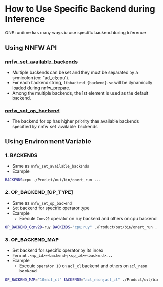 # How to Use Specific Backend during Inference

ONE runtime has many ways to use specific backend during inference

## Using NNFW API

### [nnfw_set_available_backends](https://github.com/Samsung/ONE/blob/c46ddc04abdb58323fbd38389e6927f003bfaea1/runtime/onert/api/include/nnfw.h#L458)
- Multiple backends can be set and they must be separated by a semicolon (ex: "acl_cl;cpu").
- For each backend string, `libbackend_{backend}.so` will be dynamically loaded during nnfw_prepare.
- Among the multiple backends, the 1st element is used as the default backend.

### [nnfw_set_op_backend](https://github.com/Samsung/ONE/blob/c46ddc04abdb58323fbd38389e6927f003bfaea1/runtime/onert/api/include/nnfw.h#L476)
- The backend for op has higher priority than available backends specified by nnfw_set_available_backends.

## Using Environment Variable

### 1. BACKENDS
- Same as `nnfw_set_available_backends`
- Example
```bash
BACKENDS=cpu ./Product/out/bin/onert_run ...
```

### 2. OP_BACKEND_[OP_TYPE]
- Same as `nnfw_set_op_backend`
- Set backend for specific operator type
- Example
  - Execute `Conv2D` operator on ruy backend and others on cpu backend
```bash
OP_BACKEND_Conv2D=ruy BACKENDS="cpu;ruy" ./Product/out/bin/onert_run ...
```

### 3. OP_BACKEND_MAP
- Set backend for specific operator by its index
- Format : `<op_id>=<backend>;<op_id>=<backend>...`
- Example
  - Execute `operator 10` on `acl_cl` backend and others on `acl_neon` backend
```bash
OP_BACKEND_MAP="10=acl_cl" BACKENDS="acl_neon;acl_cl" ./Product/out/bin/onert_run ...
```

